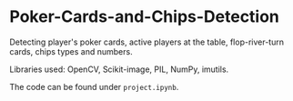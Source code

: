 # Poker-Cards-and-Chips-Detection

Detecting player's poker cards, active players at the table, flop-river-turn cards, chips types and numbers.

Libraries used: OpenCV, Scikit-image, PIL, NumPy, imutils.

The code can be found under `project.ipynb`.
